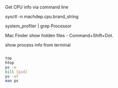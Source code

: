 Get CPU info via command line

sysctl -n machdep.cpu.brand_string

system_profiler | grep Processor

Mac Finder show hidden files - Command+Shift+Dot.

show process info from terminal
``` bash

top
htop
ps -e
kill [pid]
ps -ef 
man ps

```

